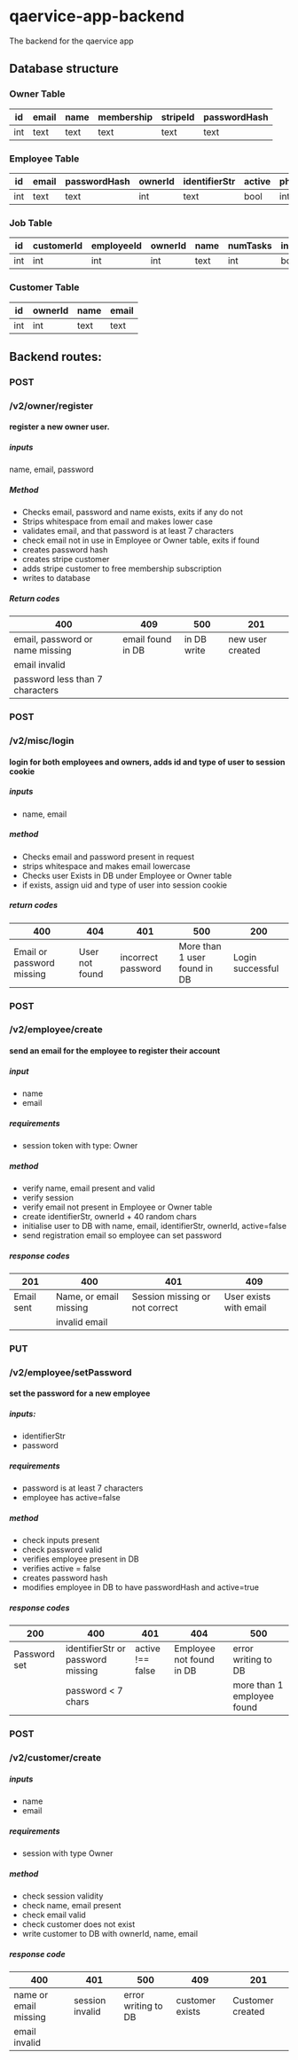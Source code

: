 # qaervice-app-backend

The backend for the qaervice app

## Database structure

### Owner Table

id          | email | name | membership | stripeId  | passwordHash  |
--------    | ----- | ---- | ---------  | --------  |  -----------  |
int         | text  | text | text       | text      | text          |

### Employee Table

id | email  | passwordHash  | ownerId   | identifierStr | active    | photoId   | name  | 
---|---     |---            |---        |---            |---        |---        |---    |
int|text    |text           |int        |text           |bool       |int        |text   |

### Job Table

id  |customerId |employeeId | ownerId   |name   |numTasks   |inProgress |rating
--- |---        |---        |---        |---    |---        |---        |---
int |int        |int        |int        |text   |int        |bool       |decimal(3,1)

### Customer Table

id  |ownerId    |name   |email  |
--- |---        |---    |---    |
int |int        |text   |text   |


## Backend routes:

### POST
### /v2/owner/register
#### register a new owner user.
##### inputs
name, email, password

##### Method
- Checks email, password and name exists, exits if any do not
- Strips whitespace from email and makes lower case
- validates email, and that password is at least 7 characters
- check email not in use in Employee or Owner table, exits if found
- creates password hash
- creates stripe customer
- adds stripe customer to free membership subscription
- writes to database

##### Return codes

400 | 409 | 500 | 201 |
--- | --- | --- | --- |
email, password or name missing | email found in DB |  in DB write | new user created
email invalid |   |     |    |
password less than 7 characters |   |    |     |

### POST
### /v2/misc/login

#### login for both employees and owners, adds id and type of user to session cookie

##### inputs
- name, email

##### method

- Checks email and password present in request
- strips whitespace and makes email lowercase
- Checks user Exists in DB under Employee or Owner table
- if exists, assign uid and type of user into session cookie


##### return codes

400 | 404 | 401 | 500 | 200 |
--- | --- | --- | --- | ---
Email or password missing | User not found | incorrect password |  More than 1 user found in DB | Login successful

### POST
### /v2/employee/create

#### send an email for the employee to register their account
##### input
- name
- email
##### requirements
- session token with type: Owner
##### method
- verify name, email present and valid
- verify session
- verify email not present in Employee or Owner table
- create identifierStr, ownerId + 40 random chars
- initialise user to DB with name, email, identifierStr, ownerId, active=false
- send registration email so employee can set password


##### response codes
201         | 400                   | 401                               |409                    |
----        |---                    | ---                               |---                    |
Email sent  |Name, or email missing | Session missing or not correct    |User exists with email |
&#xfeff;    |invalid email          |                                   |                       |

### PUT
### /v2/employee/setPassword

#### set the password for a new employee

##### inputs:
- identifierStr
- password
##### requirements
- password is at least 7 characters
- employee has active=false
##### method

- check inputs present
- check password valid
- verifies employee present in DB
- verifies active = false
- creates password hash
- modifies employee in DB to have passwordHash and active=true

##### response codes

200             |400                                |401                        |404                        |500
---             |---                                |---                        |---                        |---
Password set    |identifierStr or password missing  |active !== false           |Employee not found in DB   |error writing to DB
&#xfeff;        |password < 7 chars                 |                           |                           |more than 1 employee found


### POST
### /v2/customer/create

##### inputs

- name
- email

##### requirements

- session with type Owner

##### method

- check session validity
- check name, email present
- check email valid
- check customer does not exist
- write customer to DB with ownerId, name, email

##### response code

400                     |401                |500                    |409                |201
---                     |---                |---                    |---                |---
name or email missing   |session invalid    |error writing to DB    |customer exists    |Customer created
email invalid           |                   |                       |                   |



